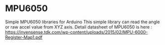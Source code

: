 # MPU6050
Simple MPU6050 libraries for Arduino
This simple library can read the angle or raw accel value from XYZ axis.
Detail datasheet of MPU6050 is here :
https://invensense.tdk.com/wp-content/uploads/2015/02/MPU-6000-Register-Map1.pdf
